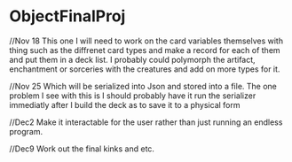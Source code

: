 # ObjectFinalProj

//Nov 18
    This one I will need to work on the card variables themselves with thing such as the diffrenet card types and make a record for each of them and put them in a deck list. I probably could polymorph the artifact, enchantment or sorceries with the creatures and add on more types for it.

//Nov 25
    Which will be serialized into Json and stored into a file. The one problem I see with this is I should probably have it run the serializer immediatly after I build the deck as to save it to a physical form

//Dec2
    Make it interactable for the user rather than just running an endless program.

//Dec9
    Work out the final kinks and etc.